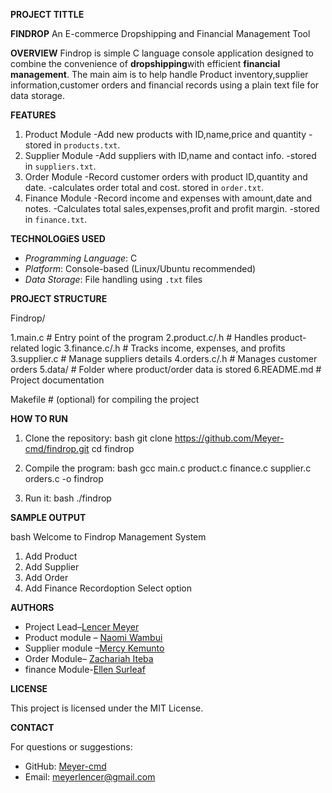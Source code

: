 **PROJECT TITTLE**

**FINDROP**
An E-commerce Dropshipping and Financial Management Tool

**OVERVIEW**
Findrop is  simple C language console application designed to combine the convenience of **dropshipping**with efficient **financial management**.
The main aim is to help handle Product inventory,supplier information,customer orders and financial records using a plain text
file for data storage.

**FEATURES**

1. Product Module
   -Add new products with ID,name,price and quantity
   -stored in `products.txt`.
2. Supplier Module
   -Add suppliers with ID,name and contact info.
   -stored in `suppliers.txt`.
3. Order Module
   -Record customer orders with product ID,quantity and date.
   -calculates order total and cost.
   stored in `order.txt`.
4. Finance Module
   -Record income and expenses with amount,date and notes.
   -Calculates total sales,expenses,profit and profit margin.
   -stored in `finance.txt`.


**TECHNOLOGiES USED**

- *Programming Language*: C
- *Platform*: Console-based (Linux/Ubuntu recommended)
- *Data Storage*: File handling using `.txt` files

 **PROJECT STRUCTURE**

Findrop/

1.main.c               # Entry point of the program
2.product.c/.h         # Handles product-related logic
3.finance.c/.h         # Tracks income, expenses, and profits
3.supplier.c           # Manage suppliers details
4.orders.c/.h          # Manages customer orders
5.data/                # Folder where product/order data is stored
6.README.md            # Project documentation

Makefile             # (optional) for compiling the project


**HOW TO RUN**

1. Clone the repository:
bash
git clone https://github.com/Meyer-cmd/findrop.git
cd findrop


2. Compile the program:
bash
gcc main.c product.c finance.c  supplier.c orders.c -o findrop


3. Run it:
bash
./findrop

 **SAMPLE OUTPUT**

bash
Welcome to Findrop Management System
1. Add Product
2. Add Supplier
3. Add Order
4. Add Finance Recordoption
Select option

**AUTHORS**

- Project Lead–[Lencer Meyer](http://github.com/Meyer-cmd)
- Product module – [Naomi Wambui](http://github.com/NaomiWambuiN)
- Supplier module –[Mercy Kemunto](http://github.com/Kemmy703)
- Order Module– [Zachariah Iteba](http://github.com/Cs-son)
- finance Module-[Ellen Surleaf](http://github.com/Surleaf)

**LICENSE**

This project is licensed under the MIT License.

**CONTACT**

For questions or suggestions:
- GitHub: [Meyer-cmd](https://github.com/Meyer-cmd)
- Email: meyerlencer@gmail.com
